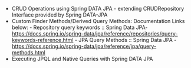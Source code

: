   - CRUD Operations using Spring DATA JPA - extending CRUDRepository Interface provided by Spring DATA-JPA
  - Custom Finder Methods/Derived Query Methods: Documentation Links below:
        - Repository query keywords :: Spring Data JPA- https://docs.spring.io/spring-data/jpa/reference/repositories/query-keywords-reference.html
        - JPA Query Methods :: Spring Data JPA -https://docs.spring.io/spring-data/jpa/reference/jpa/query-methods.html
  - Executing JPQL and Native Queries with Spring DATA JPA
